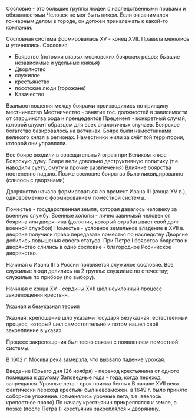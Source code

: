 Сословие - это большие группы людей с наследственными правами и обязанностями
Человек не мог быть никем. Если он занимался гончарным делом в городе, он должен приналежать к какой-то компании. 

Сословная система формировалась XV - конец XVII. Правила менялись и уточнялись.
Сословия:
- Боярство (потомки старых московских боярских родов; бывшие независимые и удельные князья)
- Дворянство
- служилое
- крестьянство
- посотские люди (горожане)
- Казачество

Взаимоотношения между боярами производились по принципу местничество
Местничество - занятие гос. должностей в зависимости от старшинства рода и пренцедентов
Преценент - конкретный случай, которой служит образцом для всех аналогичных случаев.
Боярское богатство базировалось на вотчинах. 
Бояре были наместниками великого князя в регионах.
Наместники жили за счёт той территории, которой они управляли.

Все бояре входили в совещательный огран при Великом князе - Боярскую думу.
Бояре вели довольно деструктивную политику (т.е. наводили суету, смуту и прочие развлечения)
Влияние боярства постепенно падало.
Позже сословие боярство было ликвидированно (слилось с дворянами)

Дворянство начало формироваться со времент Ивана III (конца XV в.), одновременно с формированием поместной системы.

Поместье - государственная земля, которая давалось человеку за военную службу. 
Военные холопы - лично завиимый человек от боярина или дворянина (должник, который отрабатывает свой долг военной службой)
Поместье - условное земельное владение
в XVII в. дворяне получили право передавать поместья по наследству 
Дворяне добились повышения своего статуса. 
При Петре I боярство боярство и дворянство слились в одно сословие - благородное Росиийское дворянство.

Начиная с Ивана III в России появляется служилое сословие. Все служилые люди делились на 2 группы: служилые по отечеству; служилые по прибору (по выбору). 

Начиная с конца XV - сердины XVII шёл неуклонный процесс закрепощения крестьян. 

Указная и безуказная теория

Указная: крепощение шло указами государя
Безуказная: естественный процесс, который шел самостоятельно и потом нашел своё закрепление в указах.

Процесс закрепощения был тесно связан с появлением поместной системы.

В 1602 г. Москва река замерзла, что вызвало падение урожая.

Введение Юрьего дня (26 ноября) - переход крестьянина от одного помещика к другому
Заповедные года - года, когда переход запрещался.
Урочные лета - срок поиска беглых 
В начале XVII века фактически переход крестьян был невозможен.
в 1649 г. было принято соборное уложение. (отменялись урочные лета, т.е. ввелось крепостное право)
По началу крестьянин прикреплялся к земле, а позже (после Петра I) крестьянин закреплялся к дворянину.

